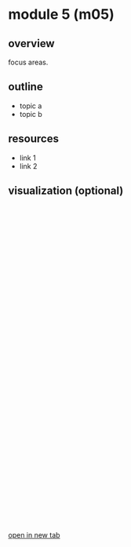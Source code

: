 <!--
worklog. last edit 2025-08-19 by jmill
- populate content for module 5
- added scaffold
-->

# module 5 (m05)

## overview

focus areas.

## outline

- topic a
- topic b

## resources

- link 1
- link 2

## visualization (optional)

<iframe src="https://<streamlit-app>.streamlit.app/?embed=true" width="100%" height="650" frameborder="0"></iframe>

[open in new tab](https://<streamlit-app>.streamlit.app/)
